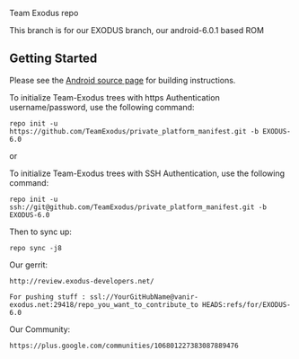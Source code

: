 Team Exodus repo

This branch is for our EXODUS branch, our android-6.0.1 based ROM


Getting Started
---------------

Please see the [Android source page](http://source.android.com/source/index.html) for building instructions.

To initialize Team-Exodus trees with https Authentication username/password, use the following command:

    repo init -u https://github.com/TeamExodus/private_platform_manifest.git -b EXODUS-6.0

or

To initialize Team-Exodus trees with SSH Authentication, use the following command:

    repo init -u ssh://git@github.com/TeamExodus/private_platform_manifest.git -b EXODUS-6.0

Then to sync up:

    repo sync -j8
    
Our gerrit:

	http://review.exodus-developers.net/
    
    For pushing stuff : ssl://YourGitHubName@vanir-exodus.net:29418/repo_you_want_to_contribute_to HEADS:refs/for/EXODUS-6.0

Our Community:

	https://plus.google.com/communities/106801227383087889476

